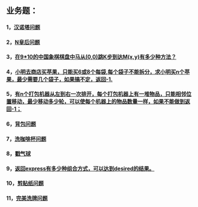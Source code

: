 ## 业务题：

#### 1，[汉诺塔问题](https://github.com/sihaihou/algorithm/tree/master/src/com/reyco/algorithm/test/test3/Test1.java)
#### 2，[N皇后问题](https://github.com/sihaihou/algorithm/tree/master/src/com/reyco/algorithm/test/test3/Test2.java)
#### 3，[在9*10的中国象棋棋盘中马从(0,0)跳K步到达M(x,y)有多少种方法？](https://github.com/sihaihou/algorithm/tree/master/src/com/reyco/algorithm/test/test3/Test3.java)
#### 4，[小明去商店买苹果，只能买6或8个每袋,每个袋子不能拆分，求小明买n个苹果，最少需要几个袋子，如果搞不定，返回-1.](https://github.com/sihaihou/algorithm/tree/master/src/com/reyco/algorithm/test/test3/Test4.java)
#### 5，[有n个打包机器从左到右一次排开，每个打包机器上有一堆物品，只能相邻位置移动，最少移动多少轮，可以使每个机器上的物品数量一样，如果不能做到返回-1；](https://github.com/sihaihou/algorithm/tree/master/src/com/reyco/algorithm/test/test3/Test5.java)
#### 6，[背包问题](https://github.com/sihaihou/algorithm/tree/master/src/com/reyco/algorithm/test/test3/Test6.java)
#### 7，[洗咖啡杯问题](https://github.com/sihaihou/algorithm/tree/master/src/com/reyco/algorithm/test/test3/Test7.java)
#### 8，[戳气球](https://github.com/sihaihou/algorithm/tree/master/src/com/reyco/algorithm/test/test3/Test8.java)
#### 9，[返回express有多少种组合方式，可以达到desired的结果。](https://github.com/sihaihou/algorithm/tree/master/src/com/reyco/algorithm/test/test3/Test9.java)
#### 10，[剪贴纸问题](https://github.com/sihaihou/algorithm/tree/master/src/com/reyco/algorithm/test/test3/Test10.java)
#### 11，[完美洗牌问题](https://github.com/sihaihou/algorithm/tree/master/src/com/reyco/algorithm/test/test3/Test12.java)
